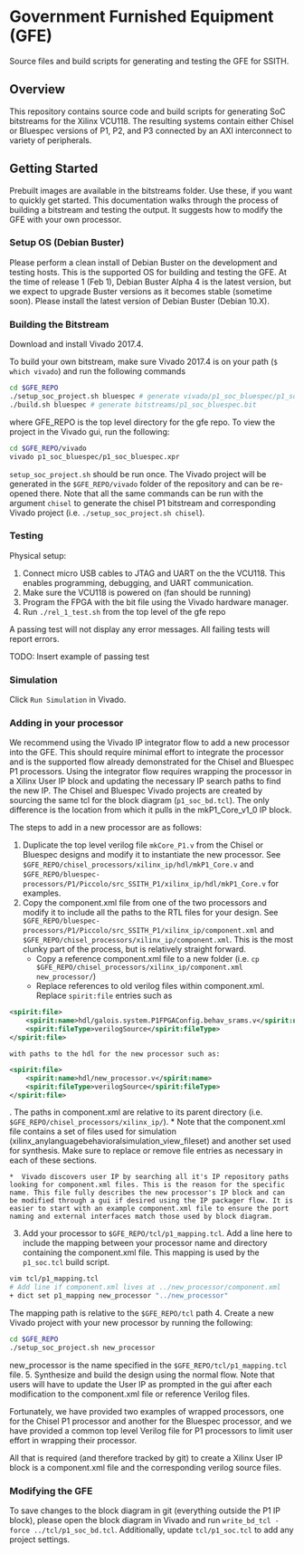 # Government Furnished Equipment (GFE) #

Source files and build scripts for generating and testing the GFE for SSITH.


## Overview ##

This repository contains source code and build scripts for generating SoC bitstreams
for the Xilinx VCU118. The resulting systems contain either Chisel or Bluespec 
versions of P1, P2, and P3 connected by an AXI interconnect to variety of
peripherals.

## Getting Started ##

Prebuilt images are available in the bitstreams folder. Use these, if you want to quickly get started. This documentation walks through the process of building a bitstream and testing the output. It suggests how to modify the GFE with your own processor.

### Setup OS (Debian Buster) ###

Please perform a clean install of Debian Buster on the development and testing hosts. This is the supported OS for building and testing the GFE. At the time of release 1 (Feb 1), Debian Buster Alpha 4 is the latest version, but we expect to upgrade Buster versions as it becomes stable (sometime soon). Please install the latest version of Debian Buster (Debian 10.X).

### Building the Bitstream ###

Download and install Vivado 2017.4. 

To build your own bitstream, make sure Vivado 2017.4 is on your path (`$ which vivado`) and run the following commands

```bash
cd $GFE_REPO
./setup_soc_project.sh bluespec # generate vivado/p1_soc_bluespec/p1_soc_bluespec.xpr
./build.sh bluespec # generate bitstreams/p1_soc_bluespec.bit
```

where GFE_REPO is the top level directory for the gfe repo. To view the project in the Vivado gui, run the following:

```bash
cd $GFE_REPO/vivado
vivado p1_soc_bluespec/p1_soc_bluespec.xpr
```

`setup_soc_project.sh` should be run once. The Vivado project will be generated in the `$GFE_REPO/vivado` folder of the repository and can be re-opened there. Note that all the same commands can be run with the argument `chisel` to generate the chisel P1 bitstream and corresponding Vivado project (i.e. `./setup_soc_project.sh chisel`).

### Testing ###

Physical setup:

1. Connect micro USB cables to JTAG and UART on the the VCU118. This enables programming, debugging, and UART communication.
2. Make sure the VCU118 is powered on (fan should be running) 
3. Program the FPGA with the bit file using the Vivado hardware manager.
4. Run `./rel_1_test.sh` from the top level of the gfe repo

A passing test will not display any error messages. All failing tests will report errors.

TODO: Insert example of passing test

### Simulation ###

Click `Run Simulation` in Vivado.

### Adding in your processor ###

We recommend using the Vivado IP integrator flow to add a new processor into the GFE. This should require minimal effort to integrate the processor and is the supported flow already demonstrated for the Chisel and Bluespec P1 processors. Using the integrator flow requires wrapping the processor in a Xilinx User IP block and updating the necessary IP search paths to find the new IP. The Chisel and Bluespec Vivado projects are created by sourcing the same tcl for the block diagram (`p1_soc_bd.tcl`). The only difference is the location from which it pulls in the mkP1_Core_v1_0 IP block.

The steps to add in a new processor are as follows:

1. Duplicate the top level verilog file `mkCore_P1.v` from the Chisel or Bluespec designs and modify it to instantiate the new processor. See `$GFE_REPO/chisel_processors/xilinx_ip/hdl/mkP1_Core.v` and `$GFE_REPO/bluespec-processors/P1/Piccolo/src_SSITH_P1/xilinx_ip/hdl/mkP1_Core.v` for examples.
2. Copy the component.xml file from one of the two processors and modify it to include all the paths to the RTL files for your design. See `$GFE_REPO/bluespec-processors/P1/Piccolo/src_SSITH_P1/xilinx_ip/component.xml` and `$GFE_REPO/chisel_processors/xilinx_ip/component.xml`. This is the most clunky part of the process, but is relatively straight forward.
    *  Copy a reference component.xml file to a new folder (i.e. `cp $GFE_REPO/chisel_processors/xilinx_ip/component.xml new_processor/`)
    *  Replace references to old verilog files within component.xml. Replace `spirit:file` entries such as 
```xml
<spirit:file>
    <spirit:name>hdl/galois.system.P1FPGAConfig.behav_srams.v</spirit:name>
    <spirit:fileType>verilogSource</spirit:fileType>
</spirit:file>
```
    with paths to the hdl for the new processor such as: 
```xml
<spirit:file>
    <spirit:name>hdl/new_processor.v</spirit:name>
    <spirit:fileType>verilogSource</spirit:fileType>
</spirit:file>
```
. The paths in component.xml are relative to its parent directory (i.e. `$GFE_REPO/chisel_processors/xilinx_ip/`).
    *  Note that the component.xml file contains a set of files used for simulation (xilinx_anylanguagebehavioralsimulation_view_fileset) and another set used for synthesis. Make sure to replace or remove file entries as necessary in each of these sections.

    *  Vivado discovers user IP by searching all it's IP repository paths looking for component.xml files. This is the reason for the specific name. This file fully describes the new processor's IP block and can be modified through a gui if desired using the IP packager flow. It is easier to start with an example component.xml file to ensure the port naming and external interfaces match those used by block diagram.

3. Add your processor to `$GFE_REPO/tcl/p1_mapping.tcl`. Add a line here to include the mapping between your processor name and directory containing the component.xml file. This mapping is used by the `p1_soc.tcl` build script.
```bash
vim tcl/p1_mapping.tcl
# Add line if component.xml lives at ../new_processor/component.xml
+ dict set p1_mapping new_processor "../new_processor"
```
The mapping path is relative to the `$GFE_REPO/tcl` path
4. Create a new Vivado project with your new processor by running the following:
```bash
cd $GFE_REPO
./setup_soc_project.sh new_processor
```
new_processor is the name specified in the `$GFE_REPO/tcl/p1_mapping.tcl` file.
5. Synthesize and build the design using the normal flow. Note that users will have to update the User IP as prompted in the gui after each modification to the component.xml file or reference Verilog files.

Fortunately, we have provided two examples of wrapped processors, one for the Chisel P1 processor and another for the Bluespec processor, and we have provided a common top level Verilog file for P1 processors to limit user effort in wrapping their processor.

All that is required (and therefore tracked by git) to create a Xilinx User IP block is a component.xml file and the corresponding verilog source files.

### Modifying the GFE ###

To save changes to the block diagram in git (everything outside the P1 IP block), please open the block diagram in Vivado and run `write_bd_tcl -force ../tcl/p1_soc_bd.tcl`. Additionally, update `tcl/p1_soc.tcl` to add any project settings.

